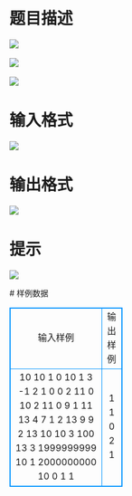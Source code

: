 # 

 
 # 题目描述 
<p>
<img border="0" src="/source/joyoi/tyvj-3531/img/aHR0cDovL3d3dy5qb3lvaS5jbi9wcm9ibGVtL3R5dmotMzUzMS9wcm9ibGVtc19pbWFnZXMvMjM2MS8xLmpwZw==.jpg"><br><br><img border="0" src="/source/joyoi/tyvj-3531/img/aHR0cDovL3d3dy5qb3lvaS5jbi9wcm9ibGVtL3R5dmotMzUzMS9wcm9ibGVtc19pbWFnZXMvMjM2MS8yLmpwZw==.jpg"><br><br><img border="0" src="/source/joyoi/tyvj-3531/img/aHR0cDovL3d3dy5qb3lvaS5jbi9wcm9ibGVtL3R5dmotMzUzMS9wcm9ibGVtc19pbWFnZXMvMjM2MS8zLmpwZw==.jpg"></p> 

 
 # 输入格式 
<p>
<img border="0" src="/source/joyoi/tyvj-3531/img/aHR0cDovL3d3dy5qb3lvaS5jbi9wcm9ibGVtL3R5dmotMzUzMS9wcm9ibGVtc19pbWFnZXMvMjM2MS80LmpwZw==.jpg"><br></p> 

 
 # 输出格式 
<p>
<img border="0" src="/source/joyoi/tyvj-3531/img/aHR0cDovL3d3dy5qb3lvaS5jbi9wcm9ibGVtL3R5dmotMzUzMS9wcm9ibGVtc19pbWFnZXMvMjM2MS81LmpwZw==.jpg"><br></p> 

 
 # 提示 
<p>
<img border="0" src="/source/joyoi/tyvj-3531/img/aHR0cDovL3d3dy5qb3lvaS5jbi9wcm9ibGVtL3R5dmotMzUzMS9wcm9ibGVtc19pbWFnZXMvMjM2MS82LmpwZw==.jpg"><br></p> 
# 样例数据
<style>
        table,table tr th, table tr td { border:1px solid #0094ff; }
        table { width: 200px; min-height: 25px; line-height: 25px; text-align: center; border-collapse: collapse;}   
    </style>
<table>
	<tr>
		<td>输入样例</td>
		<td>输出样例</td>
	</tr>
<tr><td>10 10
1 0 10 1 3 -1
2 1 0 0
2 11 0 10
2 11 0 9
1 11 13 4 7 1
2 13 9 9
2 13 10 10
3 100 13
3 1999999999 10
1 2000000000 10 0 1 1</td><td>1
1
0
2
1</td></tr></table>
